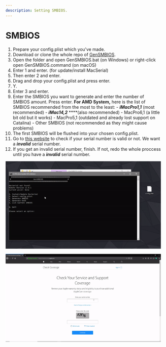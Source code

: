 ```yaml
---
description: Setting SMBIOS.
---
```


# SMBIOS

1. Prepare your config.plist which you've made.
2. Download or clone the whole repo of [GenSMBIOS](https://github.com/corpnewt/GenSMBIOS).
3. Open the folder and open GenSMBIOS.bat \(on Windows\) or right-click open GenSMBIOS.command \(on macOS\)
4. Enter 1 and enter. \(for update/install MacSerial\)
5. Then enter 2 and enter.
6. Drag and drop your config.plist and press enter.
7. Y.
8. Enter 3 and enter.
9. Enter the SMBIOS you want to generate and enter the number of SMBIOS amount. Press enter. **For AMD System,** here is the list of SMBIOS recommended from the most to the least: - _**iMacPro1,1**_ \(most recommended\) - _**iMac14,2**_ ****\(also recommended\) - MacPro6,1 \(a little bit old but it works\) - MacPro5,1 \(outdated and already lost support on Catalina\) - Other SMBIOS \(not recommended as they might cause problems\)
10. The first SMBIOS will be flushed into your chosen config.plist.
11. Go to [this website](https://checkcoverage.apple.com/) to check if your serial number is valid or not. We want a _**invalid**_ serial number.
12. If you get an invalid serial number, finish. If not, redo the whole proccess until you have a _**invalid**_ serial number.

![Steps 1 - 10 \(Generating SMBIOS\)](../.gitbook/assets/ezgif-5-2d971096ef3a.gif)

![Steps 11 - 12 \(Checking Serial Number\)](../.gitbook/assets/ezgif-5-776e8fe4f7f4.gif)



